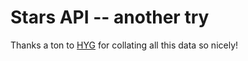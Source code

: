 # Stars API -- another try
Thanks a ton to [HYG](http://www.astronexus.com/hyg) for collating all this data so nicely!
